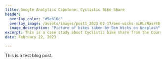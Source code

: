 ```yaml
---
title: Google Analytics Capstone: Cyclistic Bike Share
header:
  overlay_color: "#5e616c"
  overlay_image: /assets/images/post1_2023-02-17/ben-wicks-aiRLsNasr40-unsplash.jpg
  image_description: "Picture of bikes taken by Ben Wicks on Unsplash" 
excerpt: This is a case study about Cyclistic bike share from the Coursera Google Analytics Capstone course. I had a lot of fun diving into this messy dataset. There's a very good reason why this project is so popular for data analyst portfolios! The tools I used for this project were R and Tableau. Check out the R Script to follow along or head to my Tableau visualizations to see the end result! 
date: February 22, 2023

---
```


This is a test blog post.
